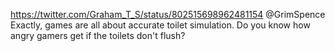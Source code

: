 https://twitter.com/Graham_T_S/status/802515698962481154 @GrimSpence Exactly, games are all about accurate toilet simulation. Do you know how angry gamers get if the toilets don't flush?